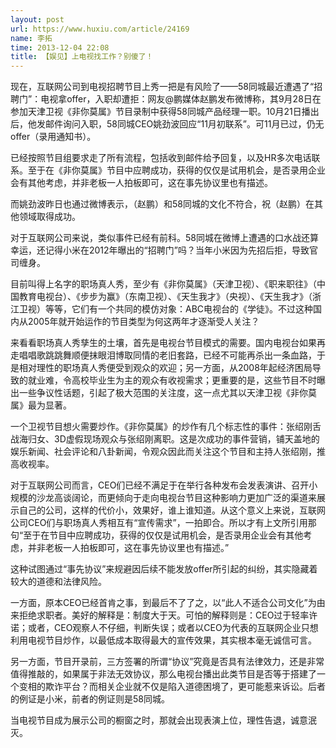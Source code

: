 ```yaml
---
layout: post
url: https://www.huxiu.com/article/24169
name: 李拓
time: 2013-12-04 22:08
title: 【娱见】上电视找工作？别傻了！
---
```

现在，互联网公司到电视招聘节目上秀一把是有风险了——58同城最近遭遇了“招聘门”：电视拿offer，入职却遭拒：网友@鹏媒体赵鹏发布微博称，其9月28日在参加天津卫视《非你莫属》节目录制中获得58同城产品经理一职。10月21日播出后，他发邮件询问入职，58同城CEO姚劲波回应“11月初联系”。可11月已过，仍无offer（录用通知书）。

已经按照节目组要求走了所有流程，包括收到邮件给予回复，以及HR多次电话联系。至于在《非你莫属》节目中应聘成功，获得的仅仅是试用机会，是否录用企业会有其他考虑，并非老板一人拍板即可，这在事先协议里也有描述。

而姚劲波昨日也通过微博表示，（赵鹏）和58同城的文化不符合，祝（赵鹏）在其他领域取得成功。

对于互联网公司来说，类似事件已经有前科。58同城在微博上遭遇的口水战还算幸运，还记得小米在2012年曝出的“招聘门”吗？当年小米因为先招后拒，导致官司缠身。

目前叫得上名字的职场真人秀，至少有《非你莫属》（天津卫视）、《职来职往》（中国教育电视台）、《步步为赢》（东南卫视）、《天生我才》（央视）、《天生我才》（浙江卫视）等等，它们有一个共同的模仿对象：ABC电视台的《学徒》。不过这种国内从2005年就开始运作的节目类型为何这两年才逐渐受人关注？

来看看职场真人秀孳生的土壤，首先是电视台节目模式的需要。国内电视台如果再走唱唱歌跳跳舞顺便抹眼泪博取同情的老旧套路，已经不可能再杀出一条血路，于是相对理性的职场真人秀便受到观众的欢迎；另一方面，从2008年起经济困局导致的就业难，令高校毕业生为主的观众有收视需求；更重要的是，这些节目不时曝出一些争议性话题，引起了极大范围的关注度，这一点尤其以天津卫视《非你莫属》最为显著。

一个卫视节目想火需要炒作。《非你莫属》的炒作有几个标志性的事件：张绍刚舌战海归女、3D虚假现场观众与张绍刚离职。这是次成功的事件营销，铺天盖地的娱乐新闻、社会评论和八卦新闻，令观众因此而关注这个节目和主持人张绍刚，推高收视率。

对于互联网公司而言，CEO们已经不满足于在举行各种发布会发表演讲、召开小规模的沙龙高谈阔论，而更倾向于走向电视台节目这种影响力更加广泛的渠道来展示自己的公司，这样的代价小，效果好，谁上谁知道。从这个意义上来说，互联网公司CEO们与职场真人秀相互有“宣传需求”，一拍即合。所以才有上文所引用那句“至于在节目中应聘成功，获得的仅仅是试用机会，是否录用企业会有其他考虑，并非老板一人拍板即可，这在事先协议里也有描述。”

这种试图通过“事先协议”来规避因后续不能发放offer所引起的纠纷，其实隐藏着较大的道德和法律风险。

一方面，原本CEO已经首肯之事，到最后不了了之，以“此人不适合公司文化”为由来拒绝求职者。美好的解释是：制度大于天。可怕的解释则是：CEO过于轻率许诺；或者，CEO观察人不仔细，判断失误；或者以CEO为代表的互联网企业只想利用电视节目炒作，以最低成本取得最大的宣传效果，其实根本毫无诚信可言。

另一方面，节目开录前，三方签署的所谓“协议”究竟是否具有法律效力，还是非常值得推敲的，如果属于非法无效协议，那么电视台播出此类节目是否等于搭建了一个变相的欺诈平台？而相关企业就不仅是陷入道德困境了，更可能惹来诉讼。后者的例证是小米，前者的例证则是58同城。

当电视节目成为展示公司的橱窗之时，那就会出现表演上位，理性告退，诚意泯灭。

